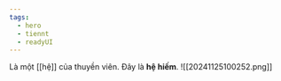```yaml
---
tags:
  - hero
  - tiennt
  - readyUI
---
```

Là một [[hệ]] của thuyền viên. Đây là **hệ hiếm**.
![[20241125100252.png]]